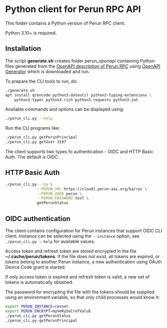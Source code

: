 # Python client for Perun RPC API

This folder contains a Python version of Perun RPC client.

Python 3.10+ is required.

## Installation

The script **generate.sh** creates folder *perun_openapi* 
containing Python files generated from the [OpenAPI description of Perun RPC](../perun-openapi/openapi.yml)
using [OpenAPI Generator](https://openapi-generator.tech/docs/usage#generate) which is downloaded and run.
 
To prepare the CLI tools to run, do:
```bash
./generate.sh
apt install qrencode python3-dateutil python3-typing-extensions \
    python3-typer python3-rich python3-requests python3-jwt
```

Available commands and options can be displayed using:
```bash
./perun_cli.py --help
```
Run the CLI programs like:
```bash
./perun_cli.py getPerunPrincipal
./perun_cli.py getUser 3197
```

The client supports two types fo authentication - OIDC and HTTP Basic Auth. The default is OIDC.

## HTTP Basic Auth

```bash
./perun_cli.py --ba \
              --PERUN_URL https://cloud1.perun-aai.org/ba/rpc \
              --PERUN_USER perun \
              --PERUN_PASSWORD test \
              getPerunStatus
```
## OIDC authentication

The client contains configuration for Perun instances that support OIDC CLI client.
Instance can be selected using the `--instance` option, see `./perun_cli.py --help` for available values.

Access token and refresh token are stored encrypted in the file **~/.cache/perun/tokens**. If the file does not exist, 
all tokens are expired, or tokens belong to another Perun instance, a new authentication using OAuth Device Code grant is started. 

If only access token is expired and refresh token is valid, a new set of tokens is automatically obtained.

The password for encrypting the file with the tokens should be supplied using an environment variable, 
so that only child processes would know it:
```bash
export PERUN_INSTANCE=cesnet
export PERUN_ENCRYPT=myVeRySeCreTValuE
./perun_cli.py getPerunStatus
./perun_cli.py getPerunPrincipal
```
